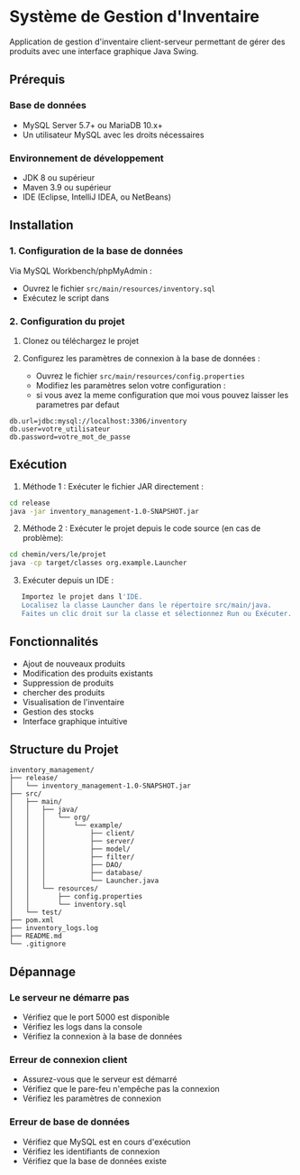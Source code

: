 # Système de Gestion d'Inventaire

Application de gestion d'inventaire client-serveur permettant de gérer des produits avec une interface graphique Java Swing.

## Prérequis

### Base de données
- MySQL Server 5.7+ ou MariaDB 10.x+
- Un utilisateur MySQL avec les droits nécessaires

### Environnement de développement
- JDK 8 ou supérieur
- Maven 3.9 ou supérieur
- IDE (Eclipse, IntelliJ IDEA, ou NetBeans)

## Installation

### 1. Configuration de la base de données



Via MySQL Workbench/phpMyAdmin :
- Ouvrez le fichier `src/main/resources/inventory.sql`
- Exécutez le script dans 

### 2. Configuration du projet

1. Clonez ou téléchargez le projet

2. Configurez les paramètres de connexion à la base de données :
    - Ouvrez le fichier `src/main/resources/config.properties`
    - Modifiez les paramètres selon votre configuration :
    - si vous avez la meme configuration que moi vous pouvez laisser les parametres par defaut
   
```properties
db.url=jdbc:mysql://localhost:3306/inventory
db.user=votre_utilisateur
db.password=votre_mot_de_passe
```

## Exécution

1. Méthode 1 : Exécuter le fichier JAR directement :

```bash
cd release
java -jar inventory_management-1.0-SNAPSHOT.jar
```
2. Méthode 2 : Exécuter le projet depuis le code source (en cas de problème):

```bash
cd chemin/vers/le/projet
java -cp target/classes org.example.Launcher
```
3. Exécuter depuis un IDE :

```bash
   Importez le projet dans l'IDE.
   Localisez la classe Launcher dans le répertoire src/main/java.
   Faites un clic droit sur la classe et sélectionnez Run ou Exécuter.
```

## Fonctionnalités

- Ajout de nouveaux produits
- Modification des produits existants
- Suppression de produits
- chercher des produits
- Visualisation de l'inventaire
- Gestion des stocks
- Interface graphique intuitive

## Structure du Projet

```
inventory_management/
├── release/
│   └── inventory_management-1.0-SNAPSHOT.jar
├── src/
│   ├── main/
│   │   ├── java/
│   │   │   └── org/
│   │   │       └── example/
│   │   │           ├── client/
│   │   │           ├── server/
│   │   │           ├── model/
│   │   │           ├── filter/
│   │   │           ├── DAO/
│   │   │           ├── database/
│   │   │           └── Launcher.java
│   │   └── resources/
│   │       ├── config.properties
│   │       └── inventory.sql
│   └── test/
├── pom.xml
├── inventory_logs.log
├── README.md
└── .gitignore
```

## Dépannage

### Le serveur ne démarre pas
- Vérifiez que le port 5000 est disponible
- Vérifiez les logs dans la console
- Vérifiez la connexion à la base de données

### Erreur de connexion client
- Assurez-vous que le serveur est démarré
- Vérifiez que le pare-feu n'empêche pas la connexion
- Vérifiez les paramètres de connexion

### Erreur de base de données
- Vérifiez que MySQL est en cours d'exécution
- Vérifiez les identifiants de connexion
- Vérifiez que la base de données existe

